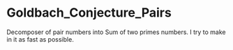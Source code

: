 # Goldbach_Conjecture_Pairs
Decomposer of pair numbers into Sum of two primes numbers.
I try to make in it as fast as possible.
